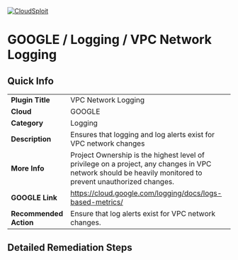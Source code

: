 [![CloudSploit](https://cloudsploit.com/img/logo-new-big-text-100.png "CloudSploit")](https://cloudsploit.com)

# GOOGLE / Logging / VPC Network Logging

## Quick Info

| | |
|-|-|
| **Plugin Title** | VPC Network Logging |
| **Cloud** | GOOGLE |
| **Category** | Logging |
| **Description** | Ensures that logging and log alerts exist for VPC network changes |
| **More Info** | Project Ownership is the highest level of privilege on a project, any changes in VPC network should be heavily monitored to prevent unauthorized changes. |
| **GOOGLE Link** | https://cloud.google.com/logging/docs/logs-based-metrics/ |
| **Recommended Action** | Ensure that log alerts exist for VPC network changes. |

## Detailed Remediation Steps

